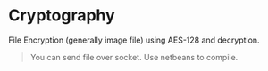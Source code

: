 # Cryptography
File Encryption (generally image file) using AES-128 and decryption.
> You can send file over socket.
> Use netbeans to compile. 
